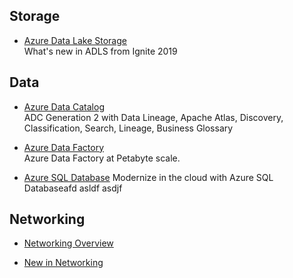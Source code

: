 ## Storage
*  [Azure Data Lake Storage](https://microsoft-my.sharepoint.com/:p:/r/personal/jobrown4_microsoft_com/_layouts/15/Doc.aspx?sourcedoc=%7B19fd4484-9b00-403e-a159-6f4b1e948fa6%7D&action=edit&wdPreviousSession=a6253f1a-7d34-1158-30ae-99a3b6370c21)  
What's new in ADLS from Ignite 2019

## Data
* [Azure Data Catalog](https://microsoft-my.sharepoint.com/:p:/r/personal/jobrown4_microsoft_com/_layouts/15/Doc.aspx?sourcedoc=%7B6CB93AC1-AB93-4542-B079-5BDBB48ED768%7D&file=MS_Azure%20Data%20Catalog%20Gen2.pptx&action=edit&mobileredirect=true)  
ADC Generation 2 with Data Lineage, Apache Atlas,  Discovery, Classification, Search, Lineage, Business Glossary

* [Azure Data Factory](https://microsoft.sharepoint.com/:p:/r/sites/presentations/_layouts/15/Doc.aspx?sourcedoc=%7BFFEE6071-E8D2-49DA-9F41-7890C824AA17%7D&file=BRK3046.pptx&action=edit&mobileredirect=true&DefaultItemOpen=1)    
Azure Data Factory at Petabyte scale.

* [Azure SQL Database](https://microsoft-my.sharepoint.com/:p:/p/jobrown4/EZsJqoQKX7lOsLFo5MwIXi4BlthrdiaoTvajqIu2zDm6sQ?e=gdJGtU)
Modernize in the cloud with Azure SQL Databaseafd asldf asdjf

## Networking
* [Networking Overview](https://microsoft-my.sharepoint.com/:p:/p/jobrown4/EUAGZHvL-EdHolz9UgtyvGkBIdWGlhL09tE-8JyS-TPevQ?e=djJBSB)

* [New in Networking](https://microsoft.sharepoint.com/:p:/r/sites/presentations/_layouts/15/Doc.aspx?sourcedoc=%7B39E69EC2-E2CB-40DC-B070-E13F039856BB%7D&file=BRK2143.pptx&action=edit&mobileredirect=true&DefaultItemOpen=1)

